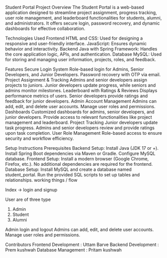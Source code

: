 Student Portal Project
Overview
The Student Portal is a web-based application designed to streamline project assignment, progress tracking, user role management, and leaderboard functionalities for students, alumni, and administrators. It offers secure login, password recovery, and dynamic dashboards for effective collaboration.

Technologies Used
Frontend
HTML and CSS: Used for designing a responsive and user-friendly interface.
JavaScript: Ensures dynamic behavior and interactivity.
Backend
Java with Spring Framework: Handles the core application logic, APIs, and authentication.
Database
MySQL: Used for storing and managing user information, projects, roles, and feedback.

Features
Secure Login System
Role-based login for Admins, Senior Developers, and Junior Developers.
Password recovery with OTP via email.
Project Assignment & Tracking
Admins and senior developers assign projects to juniors.
Junior developers update progress, while seniors and admins monitor milestones.
Leaderboard with Ratings & Reviews
Displays performance metrics of users.
Senior developers provide ratings and feedback for junior developers.
Admin Account Management
Admins can add, edit, and delete user accounts.
Manage user roles and permissions.
Dashboards
Customized dashboards for admins, senior developers, and junior developers.
Provide access to relevant functionalities like project management and leaderboard.
Project Tracking
Junior developers update task progress.
Admins and senior developers review and provide ratings upon task completion.
User Role Management
Role-based access to ensure security and workflow efficiency.

Setup Instructions
Prerequisites
Backend Setup:
Install Java (JDK 17 or +).
Install Spring Boot dependencies via Maven or Gradle.
Configure MySQL database.
Frontend Setup:
Install a modern browser (Google Chrome, Firefox, etc.).
No additional dependencies are required for the frontend.
Database Setup:
Install MySQL and create a database named student_portal.
Run the provided SQL scripts to set up tables and relationships.
working things / flow

Index -> login and signup 

User are of three type 
1. Admin
2. Student
3. Alumni

Admin login and logout
Admins can add, edit, and delete user accounts.
Manage user roles and permissions.

Contributors
Frontend Development  : Uttam Barve
Backend Development  :  Prem kushwah
Database Management :  Pritam kushwah
